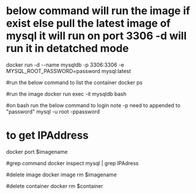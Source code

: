  
 # below command will run the image if exist else pull the latest image of mysql it will run on port 3306 -d will run it in detatched mode
 

 docker run -d --name mysqldb -p 3306:3306 -e MYSQL_ROOT_PASSWORD=password mysql:latest
 

#run the below command to list the container
 docker ps
 
 #run the image
 docker run exec -it mysqldb bash
 
 #on bash run the below command to login note -p need to appended to "password"
  mysql -u root -ppassword 


# to get IPAddress
docker port $imagename  


#grep command
docker inspect mysql | grep IPAdress


#delete image
docker image rm $imagename

#delete container
docker rm $container
 
 
 
 
